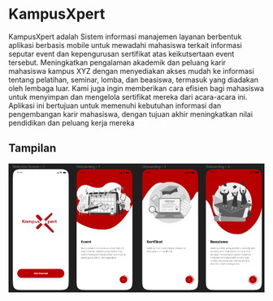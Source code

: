 # KampusXpert
KampusXpert adalah Sistem informasi manajemen layanan berbentuk aplikasi berbasis mobile untuk mewadahi mahasiswa terkait informasi seputar event dan kepengurusan sertifikat atas keikutsertaan event tersebut. Meningkatkan pengalaman akademik dan peluang karir mahasiswa kampus XYZ dengan menyediakan akses mudah ke informasi tentang pelatihan, seminar, lomba, dan beasiswa, termasuk yang diadakan oleh lembaga luar. Kami juga ingin memberikan cara efisien bagi mahasiswa untuk menyimpan dan mengelola sertifikat mereka dari acara-acara ini. Aplikasi ini bertujuan untuk memenuhi kebutuhan informasi dan pengembangan karir mahasiswa, dengan tujuan akhir meningkatkan nilai pendidikan dan peluang kerja mereka



## Tampilan
![alt text](https://github.com/itsziel/UAS/blob/main/sc1.png)



